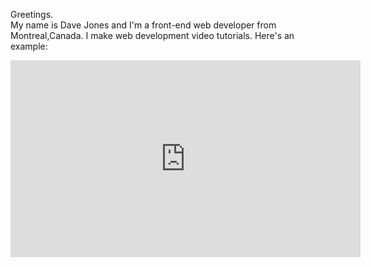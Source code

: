 Greetings.
<br>
My name is Dave Jones and I'm a front-end web developer from Montreal,Canada. I make web development video tutorials. Here's an example:
<br>
<iframe width="560" height="315" src="https://www.youtube.com/embed/h-ZCVUAzR-0" frameborder="0" allow="accelerometer; autoplay; encrypted-media; gyroscope; picture-in-picture" allowfullscreen></iframe>